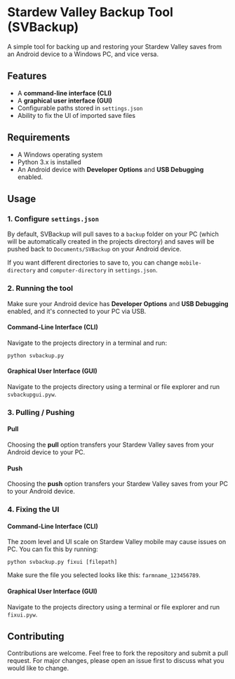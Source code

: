 # Stardew Valley Backup Tool (SVBackup)
A simple tool for backing up and restoring your Stardew Valley saves from an Android device to a Windows PC, and vice versa.

## Features
- A **command-line interface (CLI)**
- A **graphical user interface (GUI)**
- Configurable paths stored in `settings.json`
- Ability to fix the UI of imported save files

## Requirements
- A Windows operating system
- Python 3.x is installed
- An Android device with **Developer Options** and **USB Debugging** enabled.

## Usage
### 1. Configure `settings.json`
By default, SVBackup will pull saves to a `backup` folder on your PC (which will be automatically created in the projects directory) and saves will be pushed back to `Documents/SVBackup` on your Android device.

If you want different directories to save to, you can change `mobile-directory` and `computer-directory` in `settings.json`.

### 2. Running the tool
Make sure your Android device has **Developer Options** and **USB Debugging** enabled, and it's connected to your PC via USB.

#### Command-Line Interface (CLI)
Navigate to the projects directory in a terminal and run:

```
python svbackup.py
```

#### Graphical User Interface (GUI)
Navigate to the projects directory using a terminal or file explorer and run `svbackupgui.pyw`.

### 3. Pulling / Pushing
#### Pull
Choosing the **pull** option transfers your Stardew Valley saves from your Android device to your PC.

#### Push
Choosing the **push** option transfers your Stardew Valley saves from your PC to your Android device.

### 4. Fixing the UI
#### Command-Line Interface (CLI)
The zoom level and UI scale on Stardew Valley mobile may cause issues on PC. You can fix this by running:

```
python svbackup.py fixui [filepath]
```

Make sure the file you selected looks like this: `farmname_123456789`.

#### Graphical User Interface (GUI)
Navigate to the projects directory using a terminal or file explorer and run `fixui.pyw`.

## Contributing
Contributions are welcome. Feel free to fork the repository and submit a pull request. For major changes, please open an issue first to discuss what you would like to change.
